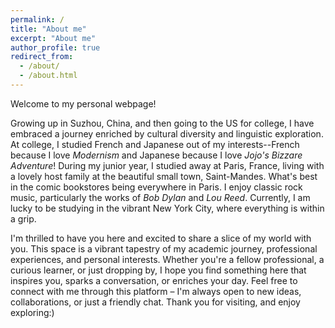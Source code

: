 ```yaml
---
permalink: /
title: "About me"
excerpt: "About me"
author_profile: true
redirect_from: 
  - /about/
  - /about.html
---
```


Welcome to my personal webpage! 

Growing up in Suzhou, China, and then going to the US for college, I have embraced a journey enriched by cultural diversity and linguistic exploration. At college, I studied French and Japanese out of my interests--French because I love *Modernism* and Japanese because I love *Jojo's Bizzare Adventure*! During my junior year, I studied away at Paris, France, living with a lovely host family at the beautiful small town, Saint-Mandes. What's best in the comic bookstores being everywhere in Paris. I enjoy classic rock music, particularly the works of *Bob Dylan* and *Lou Reed*. Currently, I am lucky to be studying in the vibrant New York City, where everything is within a grip.

I'm thrilled to have you here and excited to share a slice of my world with you. This space is a vibrant tapestry of my academic journey, professional experiences, and personal interests. Whether you're a fellow professional, a curious learner, or just dropping by, I hope you find something here that inspires you, sparks a conversation, or enriches your day. Feel free to connect with me through this platform – I'm always open to new ideas, collaborations, or just a friendly chat. Thank you for visiting, and enjoy exploring:)
